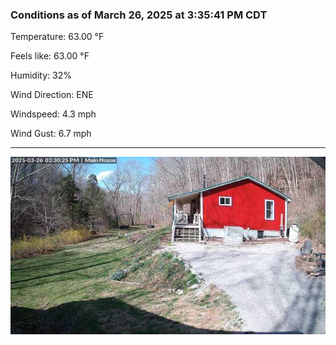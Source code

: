 ### Conditions as of March 26, 2025 at 3:35:41 PM CDT 

Temperature: 63.00 &deg;F

Feels like: 63.00 &deg;F

Humidity: 32%

Wind Direction: ENE

Windspeed: 4.3 mph

Wind Gust: 6.7 mph

---

<img src="./images/latest.jpeg"/>

